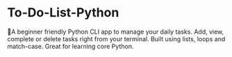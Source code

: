 # To-Do-List-Python
📝A beginner friendly Python CLI app to manage your daily tasks. Add, view, complete or delete tasks right from your terminal. Built using lists, loops and match-case. Great for learning core Python.
